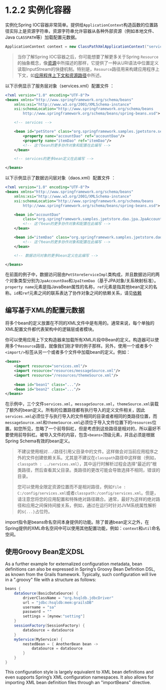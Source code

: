 # 1.2.2 实例化容器

实例化Spring IOC容器非常简单。提供给`ApplicationContext`构造函数的位置路径实际上是资源字符串，资源字符串允许容器从各种外部资源（例如本地文件、Java `CLASSPATH`等）加载配置元数据。

```java
ApplicationContext context = new ClassPathXmlApplicationContext("services.xml","daos.xml");
```

> 当你了解Spring IOC容器之后，你可能想要了解更多关于Spring `Resource`的抽象概念，像[资源](https://docs.spring.io/spring/docs/current/spring-framework-reference/core.html#resources)中所描述的那样，它提供了一种从URI语法中位置定义读取InputStream的快捷机制。特别是，`Resource`路径用来构建应用程序上下文，如[应用程序上下文和资源路径](https://docs.spring.io/spring/docs/current/spring-framework-reference/core.html#resources-app-ctx)中所述。

以下示例显示了服务层对象（services.xml）配置文件 ：

```xml
<?xml version="1.0" encoding="UTF-8"?>
<beans xmlns="http://www.springframework.org/schema/beans"
    xmlns:xsi="http://www.w3.org/2001/XMLSchema-instance"
    xsi:schemaLocation="http://www.springframework.org/schema/beans
        http://www.springframework.org/schema/beans/spring-beans.xsd">

    <!-- services -->

    <bean id="petStore" class="org.springframework.samples.jpetstore.services.PetStoreServiceImpl">
        <property name="accountDao" ref="accountDao"/>
        <property name="itemDao" ref="itemDao"/>
        <!-- 这个bean的更多协作对象和配置在此编写 -->
    </bean>

    <!-- services的更多bean定义在此编写 -->

</beans>
```

以下示例显示了数据访问层对象（daos.xml）配置文件 ：

```xml
<?xml version="1.0" encoding="UTF-8"?>
<beans xmlns="http://www.springframework.org/schema/beans"
    xmlns:xsi="http://www.w3.org/2001/XMLSchema-instance"
    xsi:schemaLocation="http://www.springframework.org/schema/beans
        http://www.springframework.org/schema/beans/spring-beans.xsd">

    <bean id="accountDao"
        class="org.springframework.samples.jpetstore.dao.jpa.JpaAccountDao">
        <!-- 这个bean的更多协作对象和配置在此编写 -->
    </bean>

    <bean id="itemDao" class="org.springframework.samples.jpetstore.dao.jpa.JpaItemDao">
        <!-- 这个bean的更多协作对象和配置在此编写 -->
    </bean>

   	<!-- 数据访问对象的更多bean定义在此编写 -->

</beans>
```

在前面的例子中，数据访问层由`PetStoreServiceImpl`类构成，并且数据访问的两个对象类型分别为`JpaAccountDao`和`JpaItemDao`（基于JPA对象/关系映射标准）。`property name`元素是指JavaBean属性的名称，`ref`元素是指其他bean定义的名称。`id`和`ref`元素之间的联系表达了协作对象之间的依赖关系，请见[依赖](https://docs.spring.io/spring/docs/current/spring-framework-reference/core.html#beans-dependencies)

## 编写基于XML的配置元数据

将多个bean的定义放置在不同的XML文件中是有用的。通常来说，每个单独的XML配置文件都代表架构中的逻辑层或者模块。

你可以使用应用上下文构造器来加载所有XML片段中Bean的定义。构造器可以使用多个`Resource`路径，就像我们刚才举的例子那样。另外，使用一个或者多个`<import/>`标签从另一个或者多个文件中加载bean的定义。例如：

```xml
<beans>
	<import resource="services.xml"/>
    <import resource="resources/messageSource.xml"/>
    <import resource="/resources/themeSource.xml"/>
    
    <bean id="bean1" class="..."/>
    <bean id="bean2" class="..."/>
</beans>
```

在示例中，三个文件`services.xml`，`messageSource.xml`，`themeSource.xml`装载了额外的bean定义。所有的位置路径都有执行导入的定义文件相关，因此`services.xml`必须位于与执行导入的文件相同的目录或者相同的类路径位置，而`messageSource.xml`和`themeSource.xml`必须位于导入文件位置下的`resources`位置。如您所见，忽略了一个前导斜杠，但是考虑到这些路径是相对的，所以最好不要使用前导斜杠。被导入文件的内容，包含`<beans>`顶级元素，并且必须是根据Spring Schema有效的bean定义。

> 不建议使用相对`../`路径引用父目录中的文件。这样做会对当前应用程序之外的文件创建依赖关系。尤其是不建议在`classpath`路径中这样做（例如，`classpath : ../services.xml`），其中运行时解析过程会选择“最近的”根类路径，然后查看其父目录。类路径的更改可能会导致选择不相同，错误的目录。
>
> 您可以使用全限定资源位置而不是相对路径，例如`file : C:/config/services.xml`或者`classpath:/config/services.xml`。但是，请注意您将您的应用配置和特殊绝对路径耦合。通常，最好为这样的绝对路径和应用之间保持间接关系，例如，通过在运行时针对JVM系统属性解析的`${...}`占位符。

import指令是beans命名空间本身提供的功能。除了普通bean定义之外，在Spring提供的XML命名空间中可以使用其他配置功能，例如：`context`和`util`命名空间。

##  使用Groovy Bean定义DSL


As a further example for externalized configuration metadata, bean definitions can also be expressed in Spring’s Groovy Bean Definition DSL, as known from the Grails framework. Typically, such configuration will live in a ".groovy" file with a structure as follows:

```groovy
beans {
    dataSource(BasicDataSource) {
        driverClassName = "org.hsqldb.jdbcDriver"
        url = "jdbc:hsqldb:mem:grailsDB"
        username = "sa"
        password = ""
        settings = [mynew:"setting"]
    }
    sessionFactory(SessionFactory) {
        dataSource = dataSource
    }
    myService(MyService) {
        nestedBean = { AnotherBean bean ->
            dataSource = dataSource
        }
    }
}
```

This configuration style is largely equivalent to XML bean definitions and even supports Spring’s XML configuration namespaces. It also allows for importing XML bean definition files through an "importBeans" directive.